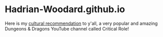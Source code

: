 # Hadrian-Woodard.github.io
Here is my [cultural recommendation](./cultural_rec.md) to y'all, a very popular and amazing Dungeons & Dragons YouTube channel called Critical Role!
